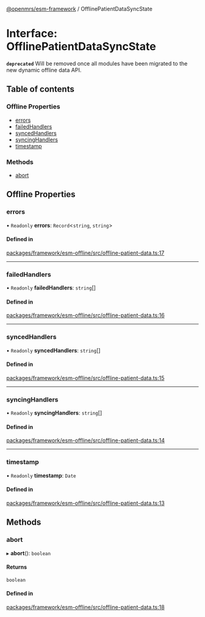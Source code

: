 [@openmrs/esm-framework](../API.md) / OfflinePatientDataSyncState

# Interface: OfflinePatientDataSyncState

**`deprecated`** Will be removed once all modules have been migrated to the new dynamic offline data API.

## Table of contents

### Offline Properties

- [errors](OfflinePatientDataSyncState.md#errors)
- [failedHandlers](OfflinePatientDataSyncState.md#failedhandlers)
- [syncedHandlers](OfflinePatientDataSyncState.md#syncedhandlers)
- [syncingHandlers](OfflinePatientDataSyncState.md#syncinghandlers)
- [timestamp](OfflinePatientDataSyncState.md#timestamp)

### Methods

- [abort](OfflinePatientDataSyncState.md#abort)

## Offline Properties

### errors

• `Readonly` **errors**: `Record`<`string`, `string`\>

#### Defined in

[packages/framework/esm-offline/src/offline-patient-data.ts:17](https://github.com/mccarthyaaron/openmrs-esm-core/blob/main/packages/framework/esm-offline/src/offline-patient-data.ts#L17)

___

### failedHandlers

• `Readonly` **failedHandlers**: `string`[]

#### Defined in

[packages/framework/esm-offline/src/offline-patient-data.ts:16](https://github.com/mccarthyaaron/openmrs-esm-core/blob/main/packages/framework/esm-offline/src/offline-patient-data.ts#L16)

___

### syncedHandlers

• `Readonly` **syncedHandlers**: `string`[]

#### Defined in

[packages/framework/esm-offline/src/offline-patient-data.ts:15](https://github.com/mccarthyaaron/openmrs-esm-core/blob/main/packages/framework/esm-offline/src/offline-patient-data.ts#L15)

___

### syncingHandlers

• `Readonly` **syncingHandlers**: `string`[]

#### Defined in

[packages/framework/esm-offline/src/offline-patient-data.ts:14](https://github.com/mccarthyaaron/openmrs-esm-core/blob/main/packages/framework/esm-offline/src/offline-patient-data.ts#L14)

___

### timestamp

• `Readonly` **timestamp**: `Date`

#### Defined in

[packages/framework/esm-offline/src/offline-patient-data.ts:13](https://github.com/mccarthyaaron/openmrs-esm-core/blob/main/packages/framework/esm-offline/src/offline-patient-data.ts#L13)

## Methods

### abort

▸ **abort**(): `boolean`

#### Returns

`boolean`

#### Defined in

[packages/framework/esm-offline/src/offline-patient-data.ts:18](https://github.com/mccarthyaaron/openmrs-esm-core/blob/main/packages/framework/esm-offline/src/offline-patient-data.ts#L18)
